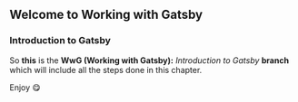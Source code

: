  ## Welcome to Working with Gatsby
### Introduction to Gatsby

So **this** is the **WwG (Working with Gatsby):** *Introduction to Gatsby* **branch** which will include all the steps done in this chapter.

Enjoy 😋
